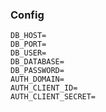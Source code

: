 ### Config

```
DB_HOST=
DB_PORT=
DB_USER=
DB_DATABASE=
DB_PASSWORD=
AUTH_DOMAIN=
AUTH_CLIENT_ID=
AUTH_CLIENT_SECRET=
```
